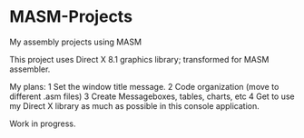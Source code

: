 # MASM-Projects
My assembly projects using MASM

This project uses Direct X 8.1 graphics library; transformed for MASM assembler.

My plans:
1 Set the window title message.
2 Code organization (move to different .asm files)
3 Create Messageboxes, tables, charts, etc
4 Get to use my Direct X library as much as possible in this console application.



Work in progress.
